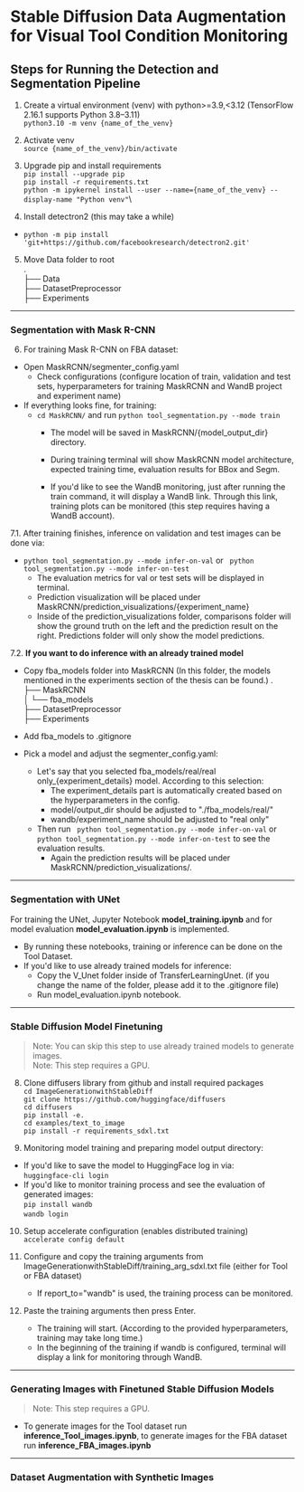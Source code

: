 # Stable Diffusion Data Augmentation for Visual Tool Condition Monitoring

## Steps for Running the Detection and Segmentation Pipeline
1. Create a virtual environment (venv) with python>=3.9,<3.12  (TensorFlow 2.16.1 supports Python 3.8–3.11) \
`` python3.10 -m venv {name_of_the_venv} ``

2. Activate venv \
`` source {name_of_the_venv}/bin/activate ``

3. Upgrade pip and install requirements \
`` pip install --upgrade pip `` \
`` pip install -r requirements.txt ``\
`` python -m ipykernel install --user --name={name_of_the_venv} --display-name "Python venv" ``\

4. Install detectron2 (this may take a while)
- ``python -m pip install 'git+https://github.com/facebookresearch/detectron2.git' ``
5. Move Data folder to root \
. \
├── Data \
├── DatasetPreprocessor \
├── Experiments

----------------------
### Segmentation with Mask R-CNN
6. For training Mask R-CNN on FBA dataset:
- Open MaskRCNN/segmenter_config.yaml
    - Check configurations (configure location of train, validation and test sets, hyperparameters for training MaskRCNN and WandB project and experiment name)
- If everything looks fine, for training:
    - ``cd MaskRCNN/`` and run ``python tool_segmentation.py --mode train``
        - The model will be saved in MaskRCNN/{model_output_dir} directory.

        - During training terminal will show MaskRCNN model architecture, expected training time, evaluation results for BBox and Segm. 
        - If you'd like to see the WandB monitoring, just after running the train command, it will display a WandB link. Through this link, training plots can be monitored (this step requires having a WandB account).

7.1. After training finishes, inference on validation and test images can be done via:
- ``python tool_segmentation.py --mode infer-on-val`` or `` python tool_segmentation.py --mode infer-on-test``
    - The evaluation metrics for val or test sets will be displayed in terminal.
    - Prediction visualization will be placed under MaskRCNN/prediction_visualizations/{experiment_name}
    - Inside of the prediction_visualizations folder, comparisons folder will show the ground truth on the left and the prediction result on the right. Predictions folder will only show the model predictions.

7.2. **If you want to do inference with an already trained model**
- Copy fba_models folder into MaskRCNN (In this folder, the models mentioned in the experiments section of the thesis can be found.)
    .  
    ├── MaskRCNN  
    │   └── fba_models  
    ├── DatasetPreprocessor  
    ├── Experiments

- Add fba_models to .gitignore
- Pick a model and adjust the segmenter_config.yaml:
    - Let's say that you selected fba_models/real/real only_{experiment_details} model. According to this selection:
        - The experiment_details part is automatically created based on the hyperparameters in the config. 
        - model/output_dir should be adjusted to "./fba_models/real/"
        - wandb/experiment_name should be adjusted to "real only" 
    - Then run `` python tool_segmentation.py --mode infer-on-val`` or `` python tool_segmentation.py --mode infer-on-test`` to see the evaluation results.     
        - Again the prediction results will be placed under MaskRCNN/prediction_visualizations/. 

----------------------
### Segmentation with UNet
For training the UNet, Jupyter Notebook **model_training.ipynb** and for model evaluation **model_evaluation.ipynb** is implemented.
- By running these notebooks, training or inference can be done on the Tool Dataset.
- If you'd like to use already trained models for inference:
    - Copy the V_Unet folder inside of TransferLearningUnet. (if you change the name of the folder, please add it to the .gitignore file)
    - Run model_evaluation.ipynb notebook.

-----------------------
### Stable Diffusion Model Finetuning
> Note: You can skip this step to use already trained models to generate images. \
> Note: This step requires a GPU.
8. Clone diffusers library from github and install required packages \
    `` cd ImageGenerationwithStableDiff `` \
    `` git clone https://github.com/huggingface/diffusers `` \
    `` cd diffusers `` \
    `` pip install -e. `` \
    `` cd examples/text_to_image `` \
    `` pip install -r requirements_sdxl.txt `` 

9. Monitoring model training and preparing model output directory: 
- If you'd like to save the model to HuggingFace log in via: \
    `` huggingface-cli login ``
- If you'd like to monitor training process and see the evaluation of generated images: \
    `` pip install wandb ``\
    `` wandb login ``

10. Setup accelerate configuration (enables distributed training)\
    `` accelerate config default ``

11. Configure and copy the training arguments from ImageGenerationwithStableDiff/training_arg_sdxl.txt file (either for Tool or FBA dataset)
    - If report_to="wandb" is used, the training process can be monitored. 

12. Paste the training arguments then press Enter.
    - The training will start. (According to the provided hyperparameters, training may take long time.)
    - In the beginning of the training if wandb is configured, terminal will display a link for monitoring through WandB. 

--------------
### Generating Images with Finetuned Stable Diffusion Models
> Note: This step requires a GPU.
- To generate images for the Tool dataset run **inference_Tool_images.ipynb**, to generate images for the FBA dataset run **inference_FBA_images.ipynb**

--------------
### Dataset Augmentation with Synthetic Images





